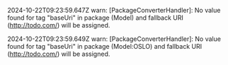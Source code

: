 2024-10-22T09:23:59.647Z warn: [PackageConverterHandler]: No value found for tag "baseUri" in package (Model) and fallback URI (http://todo.com/) will be assigned.

2024-10-22T09:23:59.649Z warn: [PackageConverterHandler]: No value found for tag "baseUri" in package (Model:OSLO) and fallback URI (http://todo.com/) will be assigned.

